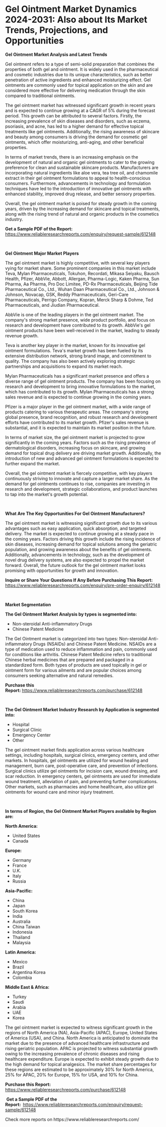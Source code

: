 <p><h1>Gel Ointment Market Dynamics 2024-2031: Also about Its Market Trends, Projections, and Opportunities</h1></p><p><strong>Gel Ointment Market Analysis and Latest Trends</strong></p>
<p><p>Gel ointment refers to a type of semi-solid preparation that combines the properties of both gel and ointment. It is widely used in the pharmaceutical and cosmetic industries due to its unique characteristics, such as better penetration of active ingredients and enhanced moisturizing effect. Gel ointments are commonly used for topical application on the skin and are considered more effective for delivering medication through the skin compared to traditional ointments.</p><p>The gel ointment market has witnessed significant growth in recent years and is expected to continue growing at a CAGR of 5% during the forecast period. This growth can be attributed to several factors. Firstly, the increasing prevalence of skin diseases and disorders, such as eczema, psoriasis, and acne, has led to a higher demand for effective topical treatments like gel ointments. Additionally, the rising awareness of skincare and beauty among consumers is driving the demand for cosmetic gel ointments, which offer moisturizing, anti-aging, and other beneficial properties.</p><p>In terms of market trends, there is an increasing emphasis on the development of natural and organic gel ointments to cater to the growing preference for clean and sustainable skincare products. Manufacturers are incorporating natural ingredients like aloe vera, tea tree oil, and chamomile extract in their gel ointment formulations to appeal to health-conscious consumers. Furthermore, advancements in technology and formulation techniques have led to the introduction of innovative gel ointments with enhanced stability, improved drug release, and better sensory properties.</p><p>Overall, the gel ointment market is poised for steady growth in the coming years, driven by the increasing demand for skincare and topical treatments, along with the rising trend of natural and organic products in the cosmetics industry.</p></p>
<p><strong>Get a Sample PDF of the Report:&nbsp;</strong> <a href="https://www.reliableresearchreports.com/enquiry/request-sample/612148">https://www.reliableresearchreports.com/enquiry/request-sample/612148</a></p>
<p>&nbsp;</p>
<p><strong>Gel Ointment Major Market Players</strong></p>
<p><p>The gel ointment market is highly competitive, with several key players vying for market share. Some prominent companies in this market include Teva, Mylan Pharmaceuticals, Tokuhon, Recordati, Mikasa Seiyaku, Bausch Health, Pfizer, AbbVie, Abbott, Allergan, Pharma-Logic, Kaken Pharma, Sun Pharma, Aa Pharma, Pro Doc Limitee, PD-Rx Pharmaceuticals, Beijing Tide Pharmaceutical Co., Ltd., Wuhan Daan Pharmaceutical Co., Ltd., Johnson & Johnson, Novacap, GSK, Reddy Pharmaceuticals, Geri-Care Pharmaceuticals, Perrigo Company, Kopran, Merck Sharp & Dohme, Ted Pharmaceuticals, and Jiudian Pharmaceutical.</p><p>AbbVie is one of the leading players in the gel ointment market. The company's strong market presence, wide product portfolio, and focus on research and development have contributed to its growth. AbbVie's gel ointment products have been well-received in the market, leading to steady revenue growth. </p><p>Teva is another key player in the market, known for its innovative gel ointment formulations. Teva's market growth has been fueled by its extensive distribution network, strong brand image, and commitment to quality. The company has also been actively exploring strategic partnerships and acquisitions to expand its market reach.</p><p>Mylan Pharmaceuticals has a significant market presence and offers a diverse range of gel ointment products. The company has been focusing on research and development to bring innovative formulations to the market, which has contributed to its growth. Mylan Pharmaceuticals has a strong sales revenue and is expected to continue growing in the coming years.</p><p>Pfizer is a major player in the gel ointment market, with a wide range of products catering to various therapeutic areas. The company's strong global presence, brand recognition, and robust research and development efforts have contributed to its market growth. Pfizer's sales revenue is substantial, and it is expected to maintain its market position in the future.</p><p>In terms of market size, the gel ointment market is projected to grow significantly in the coming years. Factors such as the rising prevalence of dermatological disorders, increasing focus on skincare, and growing demand for topical drug delivery are driving market growth. Additionally, the introduction of new and advanced gel ointment formulations is expected to further expand the market.</p><p>Overall, the gel ointment market is fiercely competitive, with key players continuously striving to innovate and capture a larger market share. As the demand for gel ointments continues to rise, companies are investing in research and development, strategic collaborations, and product launches to tap into the market's growth potential.</p></p>
<p>&nbsp;</p>
<p><strong>What Are The Key Opportunities For Gel Ointment Manufacturers?</strong></p>
<p><p>The gel ointment market is witnessing significant growth due to its various advantages such as easy application, quick absorption, and targeted delivery. The market is expected to continue growing at a steady pace in the coming years. Factors driving this growth include the rising incidence of skin diseases, increasing demand for topical solutions among the geriatric population, and growing awareness about the benefits of gel ointments. Additionally, advancements in technology, such as the development of novel drug delivery systems, are also expected to propel the market forward. Overall, the future outlook for the gel ointment market looks promising with opportunities for growth and innovation.</p></p>
<p><strong>Inquire or Share Your Questions If Any Before Purchasing This Report:</strong> <a href="https://www.reliableresearchreports.com/enquiry/pre-order-enquiry/612148">https://www.reliableresearchreports.com/enquiry/pre-order-enquiry/612148</a></p>
<p>&nbsp;</p>
<p><strong>Market Segmentation</strong></p>
<p><strong>The Gel Ointment Market Analysis by types is segmented into:</strong></p>
<p><ul><li>Non-steroidal Anti-inflammatory Drugs</li><li>Chinese Patent Medicine</li></ul></p>
<p><p>The Gel Ointment market is categorized into two types: Non-steroidal Anti-inflammatory Drugs (NSAIDs) and Chinese Patent Medicine. NSAIDs are a type of medication used to reduce inflammation and pain, commonly used for conditions like arthritis. Chinese Patent Medicine refers to traditional Chinese herbal medicines that are prepared and packaged in a standardized form. Both types of products are used topically in gel or ointment form for various ailments and are popular choices among consumers seeking alternative and natural remedies.</p></p>
<p><strong>Purchase this Report:&nbsp;</strong><a href="https://www.reliableresearchreports.com/purchase/612148">https://www.reliableresearchreports.com/purchase/612148</a></p>
<p>&nbsp;</p>
<p><strong>The Gel Ointment Market Industry Research by Application is segmented into:</strong></p>
<p><ul><li>Hospital</li><li>Surgical Clinic</li><li>Emergency Center</li><li>Other</li></ul></p>
<p><p>The gel ointment market finds application across various healthcare settings, including hospitals, surgical clinics, emergency centers, and other markets. In hospitals, gel ointments are utilized for wound healing and management, burn care, post-operative care, and prevention of infections. Surgical clinics utilize gel ointments for incision care, wound dressing, and scar reduction. In emergency centers, gel ointments are used for immediate wound treatment, alleviation of pain, and preventing further complications. Other markets, such as pharmacies and home healthcare, also utilize gel ointments for wound care and minor injury treatment.</p></p>
<p>&nbsp;</p>
<p><strong>In terms of Region, the Gel Ointment Market Players available by Region are:</strong></p>
<p>
    <p> <strong> North America: </strong>
        <ul>
            <li>United States</li>
            <li>Canada</li>
        </ul>
        </p> 
    <p> <strong> Europe: </strong>
        <ul>
            <li>Germany</li>
            <li>France</li>
            <li>U.K.</li>
            <li>Italy</li>
            <li>Russia</li>
        </ul>
        </p> 
    <p> <strong> Asia-Pacific: </strong>
        <ul>
            <li>China</li>
            <li>Japan</li>
            <li>South Korea</li>
            <li>India</li>
            <li>Australia</li>
            <li>China Taiwan</li>
            <li>Indonesia</li>
            <li>Thailand</li>
            <li>Malaysia</li>
        </ul>
        </p> 
    <p> <strong> Latin America: </strong>
        <ul>
            <li>Mexico</li>
            <li>Brazil</li>
            <li>Argentina Korea</li>
            <li>Colombia</li>
        </ul>
        </p> 
    <p> <strong> Middle East & Africa: </strong>
        <ul>
            <li>Turkey</li>
            <li>Saudi</li>
            <li>Arabia</li>
            <li>UAE</li>
            <li>Korea</li>
        </ul>
    </p>
    </p>
<p><p>The gel ointment market is expected to witness significant growth in the regions of North America (NA), Asia-Pacific (APAC), Europe, United States of America (USA), and China. North America is anticipated to dominate the market due to the presence of advanced healthcare infrastructure and rising geriatric population. APAC is projected to witness substantial growth owing to the increasing prevalence of chronic diseases and rising healthcare expenditure. Europe is expected to exhibit steady growth due to the high demand for topical analgesics. The market share percentages for these regions are estimated to be approximately 30% for North America, 25% for APAC, 20% for Europe, 15% for USA, and 10% for China.</p></p>
<p><strong>Purchase this Report: </strong><a href="https://www.reliableresearchreports.com/purchase/612148">https://www.reliableresearchreports.com/purchase/612148</a></p>
<p>&nbsp;<strong>Get a Sample PDF of the Report:&nbsp;&nbsp;</strong><a href="https://www.reliableresearchreports.com/enquiry/request-sample/612148">https://www.reliableresearchreports.com/enquiry/request-sample/612148</a></p>
<p><strong></strong></p>
<p>Check more reports on https://www.reliableresearchreports.com/</p>